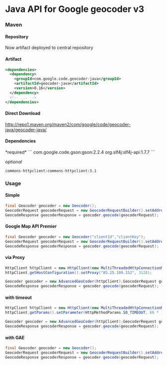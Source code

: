 # Java API for Google geocoder v3
### Maven
#### Repository

Now artifact deployed to central repository

#### Artifact
```xml
<dependencies>
  <dependency>
    <groupId>com.google.code.geocoder-java</groupId>
    <artifactId>geocoder-java</artifactId>
    <version>0.16</version>
  </dependency>
  <!-- ... -->
</dependencies>
```

#### Direct Download

http://repo1.maven.org/maven2/com/google/code/geocoder-java/geocoder-java/
<h4>Dependencies</h4>
*required*
```
com.google.code.gson:gson:2.2.4
org.slf4j:slf4j-api:1.7.7
```

*optional*
```
commons-httpclient:commons-httpclient:3.1
```

### Usage
#### Simple
```java
final Geocoder geocoder = new Geocoder();
GeocoderRequest geocoderRequest = new GeocoderRequestBuilder().setAddress("Paris, France").setLanguage("en").getGeocoderRequest();
GeocodeResponse geocoderResponse = geocoder.geocode(geocoderRequest);
```

#### Google Map API Premier
```java
final Geocoder geocoder = new Geocoder("clientId","clientKey");
GeocoderRequest geocoderRequest = new GeocoderRequestBuilder().setAddress("Paris, France").setLanguage("en").getGeocoderRequest();
GeocodeResponse geocoderResponse = geocoder.geocode(geocoderRequest);
```

#### via Proxy
```java
HttpClient httpClient = new HttpClient(new MultiThreadedHttpConnectionManager());
httpClient.getHostConfiguration().setProxy("85.25.109.152", 3128);

Geocoder geocoder = new AdvancedGeoCoder(httpClient);GeocoderRequest geocoderRequest = new GeocoderRequestBuilder().setAddress("Paris, France").setLanguage("en").getGeocoderRequest();
GeocodeResponse geocoderResponse = geocoder.geocode(geocoderRequest);
```

#### with timeout
```java
HttpClient httpClient = new HttpClient(new MultiThreadedHttpConnectionManager());
httpClient.getParams().setParameter(HttpMethodParams.SO_TIMEOUT, 60 * 1000); //60s

Geocoder geocoder = new AdvancedGeoCoder(httpClient);GeocoderRequest geocoderRequest = new GeocoderRequestBuilder().setAddress("Paris, France").setLanguage("en").getGeocoderRequest();
GeocodeResponse geocoderResponse = geocoder.geocode(geocoderRequest);
```

#### with GAE
```java
final Geocoder geocoder = new Geocoder();
GeocoderRequest geocoderRequest = new GeocoderRequestBuilder().setAddress("Paris, France").setLanguage("en").getGeocoderRequest();
GeocodeResponse geocoderResponse = geocoder.geocode(geocoderRequest);
```
